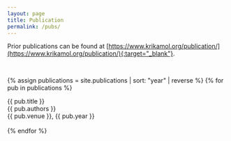 ```yaml
---
layout: page
title: Publication
permalink: /pubs/
---
```


Prior publications can be found at [https://www.krikamol.org/publication/](https://www.krikamol.org/publication/){:target="_blank"}.

<br>

{% assign publications = site.publications | sort: "year" | reverse %}
{% for pub in publications %}
  <div class="pubitem">
    <div class="pubtitle">{{ pub.title }}</div>
    <div class="pubauthors">{{ pub.authors }}</div>
  <div class="pubinfo">{{ pub.venue }}, {{ pub.year }}</div>
  </div>
  <br>
{% endfor %}
